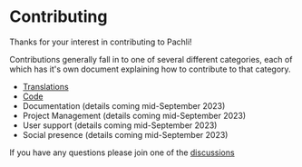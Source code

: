 # Contributing

Thanks for your interest in contributing to Pachli!

Contributions generally fall in to one of several different categories, each of which has it's own document explaining how to contribute to that category.

- [Translations](/docs/contributing/translate.md)
- [Code](/docs/contributing/code.md)
- Documentation (details coming mid-September 2023)
- Project Management (details coming mid-September 2023)
- User support  (details coming mid-September 2023)
- Social presence (details coming mid-September 2023)

If you have any questions please join one of the [discussions](https://github.com/pachli/pachli-android/discussions)
